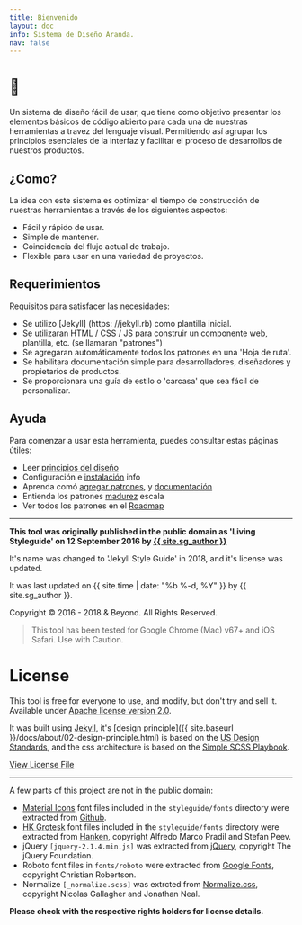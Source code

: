 ```yaml
---
title: Bienvenido
layout: doc
info: Sistema de Diseño Aranda.
nav: false
---
```


<h1>👋</h1>

Un sistema de diseño fácil de usar, que tiene como objetivo presentar los elementos básicos de código abierto para cada una de nuestras herramientas a travez del lenguaje visual. Permitiendo así agrupar los principios esenciales de la interfaz y facilitar el proceso de desarrollos de nuestros productos.


## ¿Como?

La idea con este sistema es optimizar el tiempo de construcción de nuestras herramientas a través de los siguientes aspectos:

- Fácil y rápido de usar.
- Simple de mantener.
- Coincidencia del flujo actual de trabajo.
- Flexible para usar en una variedad de proyectos.

## Requerimientos

Requisitos para satisfacer las necesidades:

- Se utilizo [Jekyll] (https: //jekyll.rb) como plantilla inicial.
- Se utilizaran HTML / CSS / JS para construir un componente web, plantilla, etc. (se llamaran "patrones")
- Se agregaran automáticamente todos los patrones en una 'Hoja de ruta'.
- Se habilitara documentación simple para desarrolladores, diseñadores y propietarios de productos.
- Se proporcionara una guía de estilo o 'carcasa' que sea fácil de personalizar.

## Ayuda

Para comenzar a usar esta herramienta, puedes consultar estas páginas útiles:

- Leer [principios del diseño](https://jekyllstyleguide.com/docs/about/02-design-principle.html)
- Configuración e [instalación](https://jekyllstyleguide.com/docs/about/01-getting-started.html) info
- Aprenda comó [agregar patrones](https://jekyllstyleguide.com/docs/about/01-getting-started.html#adding-patterns), y [documentación](https://jekyllstyleguide.com/docs/about/01-getting-started.html#adding-documentation)
- Entienda los patrones [madurez](https://jekyllstyleguide.com/docs/about/03-maturity.html) escala
- Ver todos los patrones en el [Roadmap](https://jekyllstyleguide.com/docs/about/04-roadmap.html)

___


**This tool was originally published in the public domain as 'Living Styleguide' on 12 September 2016 by [{{ site.sg_author }}](https://matthewelsom.com)**

It's name was changed to 'Jekyll Style Guide' in 2018, and it's license was updated.

It was last updated on {{ site.time | date: "%b %-d, %Y"  }} by {{ site.sg_author }}.

Copyright © 2016 - 2018 & Beyond. All Rights Reserved.

><i class="icon red" data-icon="warning"></i>This tool has been tested for Google Chrome (Mac) v67+ and iOS Safari. Use with Caution.


# License

This tool is free for everyone to use, and modify, but don't try and sell it.
Available under [Apache license version 2.0](https://www.apache.org/licenses/LICENSE-2.0.html).


It was built using [Jekyll](https://jekyll.rb), it's [design principle]({{ site.baseurl }}/docs/about/02-design-principle.html) is based on the [US Design Standards](https://designsystem.digital.gov/design-principles/), and the css architecture is based on the [Simple SCSS Playbook](https://matthewelsom.com/blog/simple-scss-playbook.html).

[View License File](https://github.com/matthewelsom/jekyll-style-guide/blob/master/LICENSE)

---

A few parts of this project are not in the public domain:

- [Material Icons](https://material.io/tools/icons/) font files included in the `styleguide/fonts` directory were extracted from [Github](https://github.com/google/material-design-icons).
- [HK Grotesk](https://hanken.co/product/hk-grotesk/) font files included in the `styleguide/fonts` directory were extracted from [Hanken](https://hanken.co/product/hk-grotesk/), copyright Alfredo Marco Pradil and Stefan Peev.
- jQuery `[jquery-2.1.4.min.js]` was extracted from [jQuery](https://jquery.com/), copyright The jQuery Foundation.
- Roboto font files in `fonts/roboto` were extracted from [Google Fonts](https://fonts.google.com/), copyright Christian Robertson.
- Normalize `[_normalize.scss]` was extrcted from [Normalize.css](https://github.com/necolas/normalize.css), copyright Nicolas Gallagher and Jonathan Neal.

**Please check with the respective rights holders for license details.**
